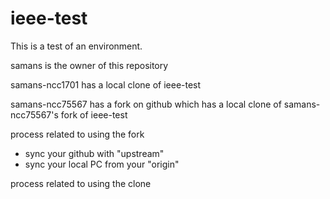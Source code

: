 # ieee-test

This is a test of an environment.

samans is the owner of this repository

samans-ncc1701 has a local clone of ieee-test

samans-ncc75567 has a fork on github which has a local clone of samans-ncc75567's fork of ieee-test

process related to using the fork
- sync your github with "upstream"
- sync your local PC from your "origin"

process related to using the clone
